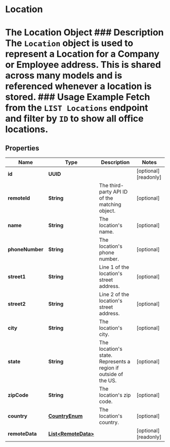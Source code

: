 

# Location

# The Location Object ### Description The `Location` object is used to represent a Location for a Company or Employee address. This is shared across many models and is referenced whenever a location is stored.  ### Usage Example Fetch from the `LIST Locations` endpoint and filter by `ID` to show all office locations.

## Properties

Name | Type | Description | Notes
------------ | ------------- | ------------- | -------------
**id** | **UUID** |  |  [optional] [readonly]
**remoteId** | **String** | The third-party API ID of the matching object. |  [optional]
**name** | **String** | The location&#39;s name. |  [optional]
**phoneNumber** | **String** | The location&#39;s phone number. |  [optional]
**street1** | **String** | Line 1 of the location&#39;s street address. |  [optional]
**street2** | **String** | Line 2 of the location&#39;s street address. |  [optional]
**city** | **String** | The location&#39;s city. |  [optional]
**state** | **String** | The location&#39;s state. Represents a region if outside of the US. |  [optional]
**zipCode** | **String** | The location&#39;s zip code. |  [optional]
**country** | [**CountryEnum**](CountryEnum.md) | The location&#39;s country. |  [optional]
**remoteData** | [**List&lt;RemoteData&gt;**](RemoteData.md) |  |  [optional] [readonly]



